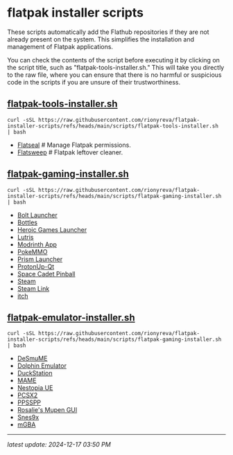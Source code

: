 # flatpak installer scripts

These scripts automatically add the Flathub repositories if they are not already present on the system. This simplifies the installation and management of Flatpak applications.

You can check the contents of the script before executing it by clicking on the script title, such as "flatpak-tools-installer.sh." This will take you directly to the raw file, where you can ensure that there is no harmful or suspicious code in the scripts if you are unsure of their trustworthiness.

## [flatpak-tools-installer.sh](https://raw.githubusercontent.com/rionyreva/flatpak-installer-scripts/refs/heads/main/scripts/flatpak-tools-installer.sh)

```
curl -sSL https://raw.githubusercontent.com/rionyreva/flatpak-installer-scripts/refs/heads/main/scripts/flatpak-tools-installer.sh  | bash
```

- [Flatseal](https://flathub.org/apps/com.github.tchx84.Flatseal) # Manage Flatpak permissions.
- [Flatsweep](https://flathub.org/apps/io.github.giantpinkrobots.flatsweep) # Flatpak leftover cleaner.

## [flatpak-gaming-installer.sh](https://raw.githubusercontent.com/rionyreva/flatpak-installer-scripts/refs/heads/main/scripts/flatpak-gaming-installer.sh)

```
curl -sSL https://raw.githubusercontent.com/rionyreva/flatpak-installer-scripts/refs/heads/main/scripts/flatpak-gaming-installer.sh  | bash
```

- [Bolt Launcher](https://flathub.org/apps/com.adamcake.Bolt)
- [Bottles](https://flathub.org/apps/com.usebottles.bottles)
- [Heroic Games Launcher](https://flathub.org/apps/com.heroicgameslauncher.hgl)
- [Lutris](https://flathub.org/apps/net.lutris.Lutris)
- [Modrinth App](https://flathub.org/apps/com.modrinth.ModrinthApp)
- [PokeMMO](https://flathub.org/apps/com.pokemmo.PokeMMO)
- [Prism Launcher](https://flathub.org/apps/org.prismlauncher.PrismLauncher)
- [ProtonUp-Qt](https://flathub.org/apps/net.davidotek.pupgui2)
- [Space Cadet Pinball](https://flathub.org/apps/com.github.k4zmu2a.spacecadetpinball)
- [Steam](https://flathub.org/apps/com.valvesoftware.Steam)
- [Steam Link](https://flathub.org/apps/com.valvesoftware.SteamLink)
- [itch](https://flathub.org/apps/io.itch.itch)

## [flatpak-emulator-installer.sh](https://raw.githubusercontent.com/rionyreva/flatpak-installer-scripts/refs/heads/main/scripts/flatpak-emulator-installer.sh)

```
curl -sSL https://raw.githubusercontent.com/rionyreva/flatpak-installer-scripts/refs/heads/main/scripts/flatpak-gaming-installer.sh  | bash
```

- [DeSmuME](https://flathub.org/apps/org.desmume.DeSmuME)
- [Dolphin Emulator](https://flathub.org/apps/org.DolphinEmu.dolphin-emu)
- [DuckStation](https://flathub.org/apps/org.duckstation.DuckStation)
- [MAME](https://flathub.org/apps/org.mamedev.MAME)
- [Nestopia UE](https://flathub.org/apps/ca._0ldsk00l.Nestopia)
- [PCSX2](https://flathub.org/apps/net.pcsx2.PCSX2)
- [PPSSPP](https://flathub.org/apps/org.ppsspp.PPSSPP)
- [Rosalie's Mupen GUI](https://flathub.org/apps/com.github.Rosalie241.RMG)
- [Snes9x](https://flathub.org/apps/com.snes9x.Snes9x)
- [mGBA](https://flathub.org/apps/io.mgba.mGBA)

---

_latest update: 2024-12-17 03:50 PM_